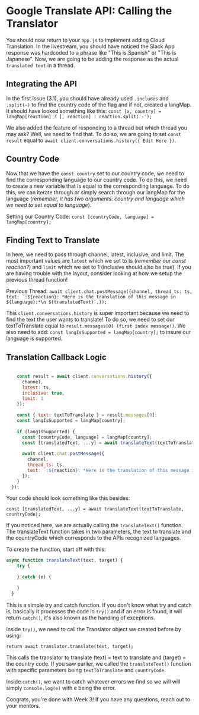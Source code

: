 # Google Translate API: Calling the Translator

You should now return to your ```app.js``` to implement adding Cloud Translation. In the livestream, you should have noticed the Slack App response was hardcoded to a phrase like "This is Spanish" or "This is Japanese". Now, we are going to be adding the response as the actual ```translated text``` in a thread.

## Integrating the API

In the first issue (3.1), you should have already used ```.includes``` and ```.split(-)``` to find the country code of the flag and if not, created a langMap. It should have looked something like this: ```const [x, country] = langMap[reaction] ? [, reaction] : reaction.split('-');```

We also added the feature of responding to a thread but which thread you may ask? Well, we need to find that. To do so, we are going to set ```const result``` equal to ```await client.conversations.history({ Edit Here })```.

## Country Code

Now that we have the ```const country``` set to our country code, we need to find the corresponding language to our country code. To do this, we need to create a new variable that is equal to the corresponding language. To do this, we can iterate through or simply search through our langMap for the language (*remember, it has two arguments: country and language which we need to set equal to language*).

Setting our Country Code: ```const [countryCode, language] = langMap[country];```

## Finding Text to Translate

In here, we need to pass through channel, latest, inclusive, and limit. The most important values are ```latest``` which we set to ts (*remember our const reaction?*) and ```limit``` which we set to 1 (inclusive should also be true). If you are having trouble with the layout, consider looking at how we setup the previous thread function!

Previous Thread: ```await client.chat.postMessage({channel, thread_ts: ts, text: `:${reaction}: *Here is the translation of this message in ${language}:*\n ${translatedText}`,});```

This ```client.conversations.history``` is super important because we need to find the text the user wants to translate! To do so, we need to set our textToTranslate equal to ```result.messages[0] (first index message!)```. We also need to add: ```const langIsSupported = langMap[country];``` to insure our language is supported.

## Translation Callback Logic

```javascript const [x, country] = langMap[reaction] ? [, reaction] : reaction.split('-');
  
    const result = await client.conversations.history({
      channel,
      latest: ts,
      inclusive: true,
      limit: 1
    });
  
    const { text: textToTranslate } = result.messages[0];
    const langIsSupported = langMap[country];
  
    if (langIsSupported) {
      const [countryCode, language] = langMap[country];
      const [translatedText, ...y] = await translateText(textToTranslate, countryCode);
    
      await client.chat.postMessage({
        channel,
        thread_ts: ts,
        text: `:${reaction}: *Here is the translation of this message in ${language}:*\n ${translatedText}`,
      });
    }
  });
```
Your code should look something like this besides:

```const [translatedText, ...y] = await translateText(textToTranslate, countryCode);```

If you noticed here, we are actually calling the ```translateText()``` function. The translateText function takes in two parameters, the text to translate and the countryCode which corresponds to the APIs recognized languages.

To create the function, start off with this:

```javascript 
async function translateText(text, target) {
    try {
      
    } catch (e) {
      
    }
  }
```

This is a simple try and catch function. If you don't know what try and catch is, basically it processes the code in ```try()``` and if an error is found, it will return ```catch()```, it's also known as the handling of exceptions.

Inside ```try()```, we need to call the Translator object we created before by using: 

```return await translator.translate(text, target);```

This calls the translator to translate (text) = text to translate and (target) = the country code. If you saw earlier, we called the ```translateText()``` function with specific parameters being ```textToTranslate``` and ```countryCode```. 

Inside ```catch()```, we want to catch whatever errors we find so we will will simply ```console.log(e)``` with e being the error.

Congrats, you're done with Week 3! If you have any questions, reach out to your mentors.











